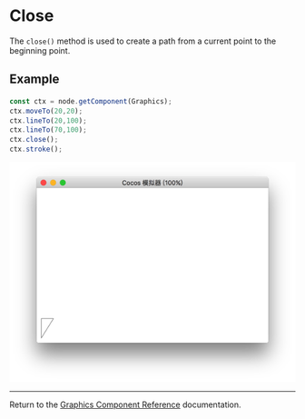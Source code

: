 # Close

The `close()` method is used to create a path from a current point to the beginning point.

## Example

```ts
const ctx = node.getComponent(Graphics);
ctx.moveTo(20,20);
ctx.lineTo(20,100);
ctx.lineTo(70,100);
ctx.close();
ctx.stroke();
```

<a href="./close.png"><img src="./close.png"></a>

<hr>

Return to the [Graphics Component Reference](../graphics.md) documentation.
